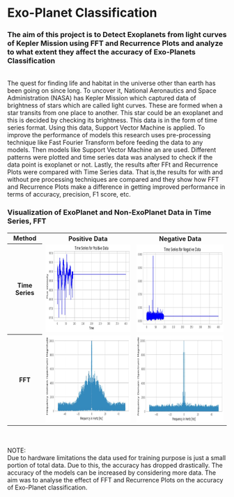 # Exo-Planet Classification<br>
<h3>The aim of this project is to Detect Exoplanets from light curves of Kepler Mission using FFT and Recurrence Plots and analyze to what extent they affect the accuracy of Exo-Planets Classification</h3>  
<br>
The quest for finding life and habitat in the universe other than earth has been going on since long. To uncover it, National Aeronautics and Space Administration (NASA) has Kepler Mission which captured data of brightness of stars which are called light curves. These are formed when a star transits from one place to another. This star could be an exoplanet and this is decided by checking its brightness. This data is in the form of time series format. Using this data, Support Vector Machine is applied. To improve the performance of models this research uses pre-processing technique like Fast Fourier Transform  before feeding the data to any models. Then models like Support Vector Machine an are used. Different patterns were plotted and time series data was analysed to check if the data point is exoplanet or not. Lastly, the results after FFt and Recurrence Plots were compared with Time Series data. That is,the results for with and without pre processing techniques are compared and they show how FFT and Recurrence Plots make a difference in getting improved performance in terms of accuracy, precision, F1 score, etc.


<h3>Visualization of ExoPlanet and Non-ExoPlanet Data in Time Series, FFT </h3>
<table>
<tr>
  
  <th scope="col">Method</th>
  <th scope="col">Positive Data</th>
  <th scope="col">Negative Data</th>
</tr>

<tr>
  <th scope="row">Time Series</th>
  <td><img src="/Images/Time_Pos.JPG" width="350" height="200"></td>
  <td><img src="/Images/Time_Neg.JPG" width="350" height="200"></td>
</tr>
   
<tr>
  <th scope="row">FFT</th>
  <td><img src="/Images/FFT_Pos.JPG" width="350" height="200"></td>
  <td><img src="/Images/FFT_Neg.JPG" width="350" height="200"></td>
</tr>

  
</table>

<br><br>
NOTE:<br>
Due to hardware limitations the data used for training purpose is just a small portion of total data. Due to this, the accuracy has dropped drastically. The accuracy of the models can be increased by considering more data. The aim was to analyse the effect of FFT and Recurrence Plots on the accuracy of Exo-Planet classification.   
